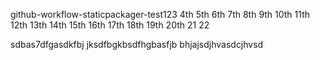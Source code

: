 github-workflow-staticpackager-test123     4th 5th 6th  7th 8th 9th 10th 11th 12th   13th  14th 15th 16th 17th 18th 19th 20th 21 22


sdbas7dfgasdkfbj jksdfbgkbsdfhgbasfjb
bhjajsdjhvasdcjhvsd
